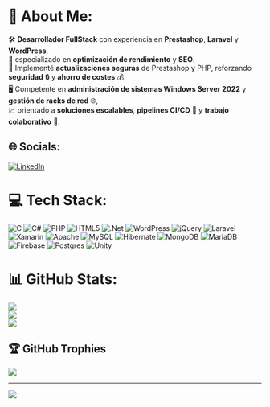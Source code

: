 # 💫 About Me:
🛠️ **Desarrollador FullStack** con experiencia en **Prestashop**, **Laravel** y **WordPress**,  <br>🚀 especializado en **optimización de rendimiento** y **SEO**.  <br>🔄 Implementé **actualizaciones seguras** de Prestashop y PHP, reforzando **seguridad** 🔒 y **ahorro de costes** 💰.  <br>🖥️ Competente en **administración de sistemas Windows Server 2022** y **gestión de racks de red** 🌐,  <br>📈 orientado a **soluciones escalables**, **pipelines CI/CD** 🚀 y **trabajo colaborativo** 🤝.  <br>


## 🌐 Socials:
[![LinkedIn](https://img.shields.io/badge/LinkedIn-%230077B5.svg?logo=linkedin&logoColor=white)](https://linkedin.com/in/https://www.linkedin.com/in/alberto-zafra-montero/) 

# 💻 Tech Stack:
![C](https://img.shields.io/badge/c-%2300599C.svg?style=for-the-badge&logo=c&logoColor=white) ![C#](https://img.shields.io/badge/c%23-%23239120.svg?style=for-the-badge&logo=csharp&logoColor=white) ![PHP](https://img.shields.io/badge/php-%23777BB4.svg?style=for-the-badge&logo=php&logoColor=white) ![HTML5](https://img.shields.io/badge/html5-%23E34F26.svg?style=for-the-badge&logo=html5&logoColor=white) ![.Net](https://img.shields.io/badge/.NET-5C2D91?style=for-the-badge&logo=.net&logoColor=white) ![WordPress](https://img.shields.io/badge/WordPress-%23117AC9.svg?style=for-the-badge&logo=WordPress&logoColor=white) ![jQuery](https://img.shields.io/badge/jquery-%230769AD.svg?style=for-the-badge&logo=jquery&logoColor=white) ![Laravel](https://img.shields.io/badge/laravel-%23FF2D20.svg?style=for-the-badge&logo=laravel&logoColor=white) ![Xamarin](https://img.shields.io/badge/Xamarin-3199DC?style=for-the-badge&logo=xamarin&logoColor=white) ![Apache](https://img.shields.io/badge/apache-%23D42029.svg?style=for-the-badge&logo=apache&logoColor=white) ![MySQL](https://img.shields.io/badge/mysql-4479A1.svg?style=for-the-badge&logo=mysql&logoColor=white) ![Hibernate](https://img.shields.io/badge/Hibernate-59666C?style=for-the-badge&logo=Hibernate&logoColor=white) ![MongoDB](https://img.shields.io/badge/MongoDB-%234ea94b.svg?style=for-the-badge&logo=mongodb&logoColor=white) ![MariaDB](https://img.shields.io/badge/MariaDB-003545?style=for-the-badge&logo=mariadb&logoColor=white) ![Firebase](https://img.shields.io/badge/firebase-a08021?style=for-the-badge&logo=firebase&logoColor=ffcd34) ![Postgres](https://img.shields.io/badge/postgres-%23316192.svg?style=for-the-badge&logo=postgresql&logoColor=white) ![Unity](https://img.shields.io/badge/unity-%23000000.svg?style=for-the-badge&logo=unity&logoColor=white)
# 📊 GitHub Stats:
![](https://github-readme-stats.vercel.app/api?username=azafra98&theme=dark&hide_border=false&include_all_commits=true&count_private=false)<br/>
![](https://nirzak-streak-stats.vercel.app/?user=azafra98&theme=dark&hide_border=false)<br/>
![](https://github-readme-stats.vercel.app/api/top-langs/?username=azafra98&theme=dark&hide_border=false&include_all_commits=true&count_private=false&layout=compact)

## 🏆 GitHub Trophies
![](https://github-profile-trophy.vercel.app/?username=azafra98&theme=radical&no-frame=false&no-bg=true&margin-w=4)

---
[![](https://visitcount.itsvg.in/api?id=azafra98&icon=0&color=0)](https://visitcount.itsvg.in)

<!-- Proudly created with GPRM ( https://gprm.itsvg.in ) -->
